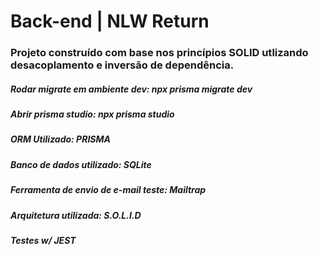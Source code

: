 ﻿# Back-end | NLW Return
### Projeto construído com base nos princípios SOLID utlizando desacoplamento e inversão de dependência.

##### Rodar migrate em ambiente dev: npx prisma migrate dev 
##### Abrir prisma studio: npx prisma studio


##### ORM Utilizado: PRISMA
##### Banco de dados utilizado: SQLite
##### Ferramenta de envio de e-mail teste: Mailtrap
##### Arquitetura utilizada: S.O.L.I.D
##### Testes w/ JEST

